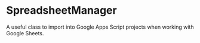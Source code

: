 # SpreadsheetManager
A useful class to import into Google Apps Script projects when working with Google Sheets.
